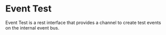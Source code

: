 # Event Test
Event Test is a rest interface that provides a channel to create test events on the internal event bus.